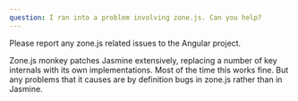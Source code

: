 ```yaml
---
question: I ran into a problem involving zone.js. Can you help? 
---
```


Please report any zone.js related issues to the Angular project.

Zone.js monkey patches Jasmine extensively, replacing a number of key internals
with its own implementations. Most of the time this works fine. But any
problems that it causes are by definition bugs in zone.js rather than in Jasmine.
